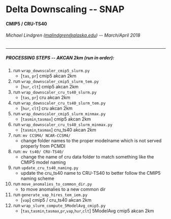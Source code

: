 # __Delta Downscaling__ -- SNAP
#### __CMIP5 / CRU-TS40__

###### Michael Lindgren (malindgren@alaska.edu) -- March/April 2018
---
##### PROCESSING STEPS -- AKCAN 2km (run in order):
1. run `wrap_downscaler_cmip5_slurm.py`
	- [`tas`, `pr`] cmip5 akcan 2km
2. run `wrap_downscaler_cmip5_slurm_tem.py`
	- [`hur`, `clt`] cmip5 akcan 2km
3. run `wrap_downscaler_cru_ts40_slurm.py`
	- [`tas`, `pr`] cru akcan 2km
4. run `wrap_downscaler_cru_ts40_slurm_tem.py`
	- [`hur`, `clt`] cru akcan 2km
5. run `wrap_downscaler_cmip5_slurm_minmax.py`
	- [`tasmin`,`tasmax`] cmip5 akcan 2km
6. run `wrap_downscaler_cru_ts40_slurm_minmax.py`
	- [`tasmin`,`tasmax`] cru_ts40 akcan 2km
7. run: `mv CCSM4/ NCAR-CCSM4/`
	- change folder names to the proper modelname which is not served properly from PCMDI
8. run: `mv ts40/ CRU-TS40/`
	- change the name of cru data folder to match something like the CMIP5 model naming
9. run `update_cru_ts40_naming.py`
	- update the cru_ts40 name to CRU-TS40 to better follow the CMIP5 naming scheme
10. run `move_anomalies_to_common_dir.py`
	- to move anomalies to a new common dir
11. run `generate_vap_hires_tem_iem.py`
	- [`vap`] cmip5 / cru_ts40 akcan 2km
12. run `wrap_slurm_compute_5ModelAvg_cmip5.py`
	- [`tas`,`tasmin`,`tasmax`,`pr`,`vap`,`hur`,`clt`] 5ModelAvg cmip5 akcan 2km
